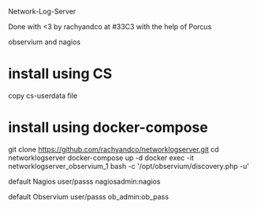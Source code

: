 Network-Log-Server

Done with <3 by rachyandco at #33C3 with the help of Porcus

observium and nagios


# install using CS

copy cs-userdata file

# install using docker-compose

git clone https://github.com/rachyandco/networklogserver.git
cd networklogserver
docker-compose up -d
docker exec -it networklogserver_observium_1 bash -c '/opt/observium/discovery.php -u'



default Nagios user/passs
nagiosadmin:nagios


default Observium user/passs
ob_admin:ob_pass